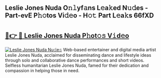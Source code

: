 ## Leslie Jones Nuda O𝚗𝚕yf𝚊ns L𝚎a𝚔ed N𝚞𝚍es - Part-evE P𝚑𝚘tos Vi𝚍𝚎o - H𝚘𝚝 Part L𝚎a𝚔s 66fXD

# <h2><a href="http://kfd36b.oniu.top/?m=Leslie+Jones+Nuda">🔗👉 🔴 Leslie Jones Nuda P𝚑ot𝚘𝚜 V𝚒d𝚎o</a></h2>

[![Leslie Jones Nuda Nu𝚍e𝚜](https://i.imgur.com/0qMVB7G.gif)](http://kfd36b.oniu.top/?m=Leslie+Jones+Nuda)
Web-based entertainer and digital media artist Leslie Jones Nuda, acclaimed for disseminating dance and lifestyle ideas through solo and collaborative dance performances and short videos. Selfless humanitarian Leslie Jones Nuda, famed for their dedication and compassion in helping those in need.  

